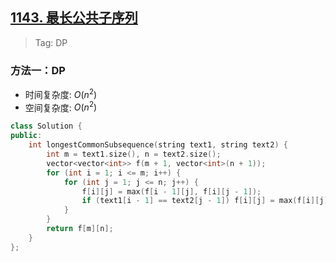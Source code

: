 ## [1143. 最长公共子序列](https://leetcode.cn/problems/longest-common-subsequence/description/)

> Tag: DP

### 方法一：DP
* 时间复杂度: ${O(n^2)}$
* 空间复杂度: ${O(n^2)}$
```cpp
class Solution {
public:
    int longestCommonSubsequence(string text1, string text2) {
        int m = text1.size(), n = text2.size();
        vector<vector<int>> f(m + 1, vector<int>(n + 1));
        for (int i = 1; i <= m; i++) {
            for (int j = 1; j <= n; j++) {
                f[i][j] = max(f[i - 1][j], f[i][j - 1]);
                if (text1[i - 1] == text2[j - 1]) f[i][j] = max(f[i][j], f[i - 1][j - 1] + 1);
            }
        }
        return f[m][n];
    }
};
```
